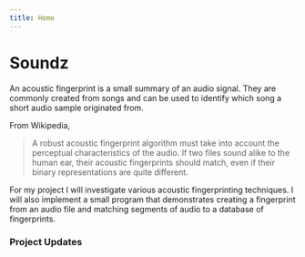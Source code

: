 ```yaml
---
title: Home
---
```


# Soundz

An acoustic fingerprint is a small summary of an audio signal. They are commonly created from songs and can be used to identify which song a short audio sample originated from.

From Wikipedia,

> A robust acoustic fingerprint algorithm must take into account the perceptual characteristics of the audio. If two files sound alike to the human ear, their acoustic fingerprints should match, even if their binary representations are quite different.

For my project I will investigate various acoustic fingerprinting techniques. I will also implement a small program that demonstrates creating a fingerprint from an audio file and matching segments of audio to a database of fingerprints.

### Project Updates
